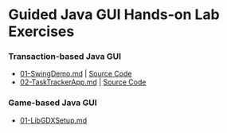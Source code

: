 # Guided Java GUI Hands-on Lab Exercises

### Transaction-based Java GUI
* [01-SwingDemo.md](./01-SwingDemo.md) | [Source Code](./SwingDemo.java)
* [02-TaskTrackerApp.md](./02-TaskTrackerApp.md) | [Source Code](./TaskTrackerApp.java)

### Game-based Java GUI
* [01-LibGDXSetup.md](./01-LibGDXSetup.md)
